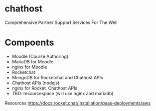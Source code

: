 # chathost
Comprehensive Partner Support Services For The Well

# Compoents
* Moodle (Course Authoring)
* MariaDB for Moodle
* nginx for Moodle
* Rocketchat
* MongoDB for Rocketchat and Chathost APIs
* Chathost APIs (nodejs)
* nginx for Rocket, Chathost APIs
* TBD: resourcespace (will use nginx and mariadb)

Resources
https://docs.rocket.chat/installation/paas-deployments/aws
